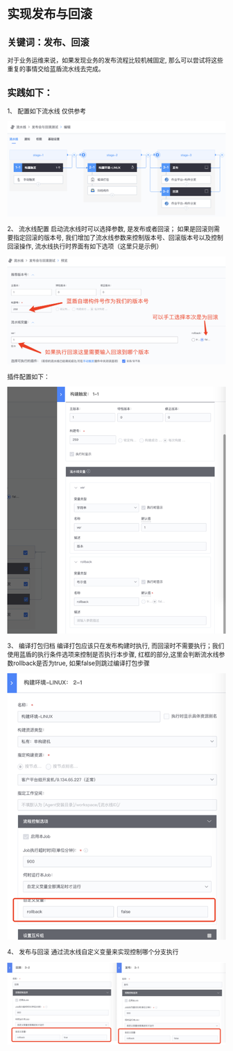 # 实现发布与回滚


## 关键词：发布、回滚 <a id="&#x51C6;&#x5907;&#x4E8B;&#x9879;"></a>

对于业务运维来说，如果发现业务的发布流程比较机械固定, 那么可以尝试将这些重复的事情交给蓝盾流水线去完成。


## 实践如下： <a id="&#x51C6;&#x5907;&#x4E8B;&#x9879;"></a>

1、 配置如下流水线
仅供参考


![&#x56FE;1](../../.gitbook/assets/scene-Implement-publishing-rollback-a.png)

2、   流水线配置
启动流水线时可以选择参数, 是发布或者回滚； 如果是回滚则需要指定回滚的版本号, 我们增加了流水线参数来控制版本号、回滚版本号以及控制回滚操作, 流水线执行时界面有如下选项（这里只是示例）


![&#x56FE;1](../../.gitbook/assets/scene-Implement-publishing-rollback-b.png)

插件配置如下：

![&#x56FE;1](../../.gitbook/assets/scene-Implement-publishing-rollback-c.png)

3、 编译打包归档
编译打包应该只在发布构建时执行, 而回滚时不需要执行；我们使用蓝盾的执行条件选项来控制是否执行本步骤, 红框的部分,这里会判断流水线参数rollback是否为true, 如果false则跳过编译打包步骤


![&#x56FE;1](../../.gitbook/assets/scene-Implement-publishing-rollback-d.png)

4、  发布与回滚
通过流水线自定义变量来实现控制哪个分支执行


![&#x56FE;1](../../.gitbook/assets/scene-Implement-publishing-rollback-e.png)

